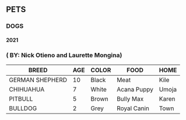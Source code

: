 ## PETS
### DOGS
#### 2021
### ( BY: Nick Otieno and Laurette Mongina)

| BREED          | AGE | COLOR | FOOD | HOME |
| -------------  | ----| ---   | ---  | ---  |
| GERMAN SHEPHERD| 10  | Black     | Meat   |  Kile    |
| CHIHUAHUA | 7 | White | Acana Puppy| Umoja |
| PITBULL | 5 | Brown | Bully Max | Karen |
| BULLDOG | 2 | Grey | Royal Canin | Town |

